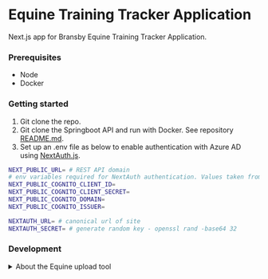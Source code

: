 # Equine Training Tracker Application

Next.js app for Bransby Equine Training Tracker Application.

### Prerequisites

  * Node
  * Docker

### Getting started

  1. Git clone the repo.
  2. Git clone the Springboot API and run with Docker. See repository [README.md](https://github.com/BransbyHorses/equine-training-tracker-api).
  3. Set up an .env file as below to enable authentication with Azure AD using [NextAuth.js](https://next-auth.js.org/).
  
```bash
NEXT_PUBLIC_URL= # REST API domain
# env variables required for NextAuth authentication. Values taken from auth token provider.
NEXT_PUBLIC_COGNITO_CLIENT_ID=
NEXT_PUBLIC_COGNITO_CLIENT_SECRET=
NEXT_PUBLIC_COGNITO_DOMAIN=
NEXT_PUBLIC_COGNITO_ISSUER=

NEXTAUTH_URL= # canonical url of site
NEXTAUTH_SECRET= # generate random key - openssl rand -base64 32
```
### Development

<details>
<summary>
About the Equine upload tool
</summary>

Use upload-equines.js in ./devtools to populate the database with test data (requires SpringBoot api and Postgres to be running).

#### Instructions

- Ensure the api and postgres DB are running on the back-end

- Run `npm install` to add the axios library (which simplifies making http requests in node)

- To run the script from the project's root folder, type `node devtools/upload-equines.js <"fields">` into the command line.

  - `fields`: Determines if the script populates the DB with skill, category, programme and yard entries. This has to be passed the first time.


On first instance, pass "fields" to the script to add the required data. (Note: The API might throw an error if the DB contains duplicate fields - just ignore it).

```
node devtools/upload-equines.js "fields"
``` 

Then run the script without any arguments to upload 100 equines:

```
node devtools/upload-equines.js
``` 

</details>

  
